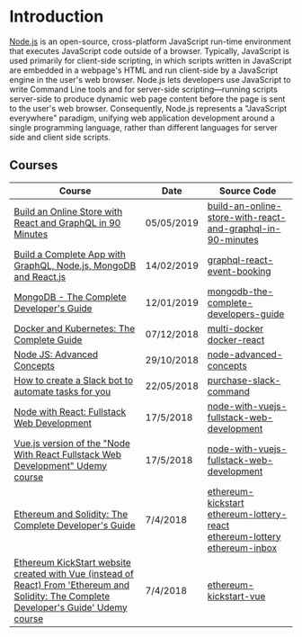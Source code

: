 # Introduction

[Node.js](https://en.wikipedia.org/wiki/Node.js) is an open-source, cross-platform JavaScript run-time environment that executes JavaScript code outside of a browser. Typically, JavaScript is used primarily for client-side scripting, in which scripts written in JavaScript are embedded in a webpage's HTML and run client-side by a JavaScript engine in the user's web browser. Node.js lets developers use JavaScript to write Command Line tools and for server-side scripting—running scripts server-side to produce dynamic web page content before the page is sent to the user's web browser. Consequently, Node.js represents a "JavaScript everywhere" paradigm, unifying web application development around a single programming language, rather than different languages for server side and client side scripts.

## Courses

| Course                                                                                                                                                                          | Date       | Source Code                                                                                                                                                                                                                                                                                  |
| ------------------------------------------------------------------------------------------------------------------------------------------------------------------------------- | ---------- | -------------------------------------------------------------------------------------------------------------------------------------------------------------------------------------------------------------------------------------------------------------------------------------------- |
| [Build an Online Store with React and GraphQL in 90 Minutes](/other/graphql-build-an-online-store-with-react-and-graphql-in-90-minutes.md)                                      | 05/05/2019 | [build-an-online-store-with-react-and-graphql-in-90-minutes](https://github.com/peelmicro/build-an-online-store-with-react-and-graphql-in-90-minutes)                                                                                                                                        |
| [Build a Complete App with GraphQL, Node.js, MongoDB and React.js](/other/graphql-graphql-react-event-booking.md)                                                               | 14/02/2019 | [graphql-react-event-booking](https://github.com/peelmicro/graphql-react-event-booking)                                                                                                                                                                                                      |
| [MongoDB - The Complete Developer's Guide](/databases/mongodb-mongodb-the-complete-developers-guide.md)                                                                         | 12/01/2019 | [mongodb-the-complete-developers-guide](https://github.com/peelmicro/mongodb-the-complete-developers-guide)                                                                                                                                                                                  |
| [Docker and Kubernetes: The Complete Guide](/other/docker-multi-docker.md)                                                                                                      | 07/12/2018 | [multi-docker](https://github.com/peelmicro/multi-docker) <br> [docker-react](https://github.com/peelmicro/docker-react)                                                                                                                                                                     |
| [Node JS: Advanced Concepts](nodejs-advanced-node-for-developers.md)                                                                                                            | 29/10/2018 | [node-advanced-concepts](https://github.com/peelmicro/node-advanced-concepts)                                                                                                                                                                                                                |
| [How to create a Slack bot to automate tasks for you](/other/bot-how-to-create-a-slack-bot-to-automate-tasks-for-you.md)                                                        | 22/05/2018 | [purchase-slack-command](https://github.com/peelmicro/purchase-slack-command)                                                                                                                                                                                                                |
| [Node with React: Fullstack Web Development](nodejs-node-with-react-fullstack-web-development.md)                                                                               | 17/5/2018  | [node-with-vuejs-fullstack-web-development](https://github.com/peelmicro/node-with-react-fullstack-web-development)                                                                                                                                                                          |
| [Vue.js version of the "Node With React Fullstack Web Development" Udemy course](/projects/node-with-vuejs-fullstack-web-development.md)                                        | 17/5/2018  | [node-with-vuejs-fullstack-web-development](https://github.com/peelmicro/node-with-vuejs-fullstack-web-development)                                                                                                                                                                          |
| [Ethereum and Solidity: The Complete Developer's Guide](/other/blockchain-ethereum-kickstart.md)                                                                                | 7/4/2018   | [ethereum-kickstart](https://github.com/peelmicro/ethereum-kickstart)<br>[ethereum-lottery-react](https://github.com/peelmicro/ethereum-lottery-react)<br>[ethereum-lottery](https://github.com/peelmicro/ethereum-lottery)<br>[ethereum-inbox](https://github.com/peelmicro/ethereum-inbox) |
| [Ethereum KickStart website created with Vue (instead of React) From 'Ethereum and Solidity: The Complete Developer's Guide' Udemy course](/projects/ethereum-kickstart-vue.md) | 7/4/2018   | [ethereum-kickstart-vue](https://github.com/peelmicro/ethereum-kickstart-vue)                                                                                                                                                                                                                |
